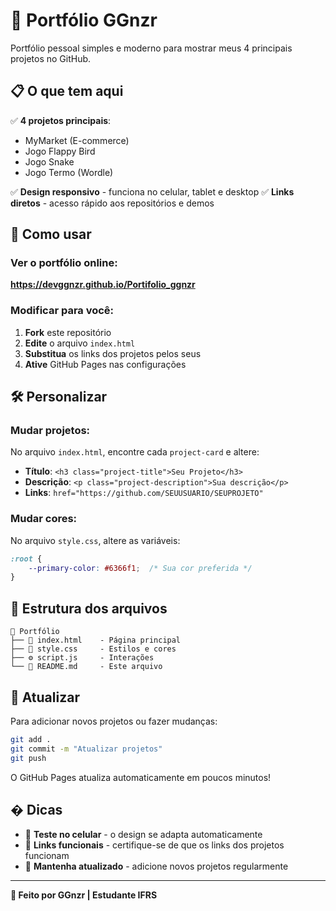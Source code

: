 # 🎯 Portfólio GGnzr

Portfólio pessoal simples e moderno para mostrar meus 4 principais projetos no GitHub.

## 📋 O que tem aqui

✅ **4 projetos principais**:
- MyMarket (E-commerce)
- Jogo Flappy Bird
- Jogo Snake  
- Jogo Termo (Wordle)

✅ **Design responsivo** - funciona no celular, tablet e desktop
✅ **Links diretos** - acesso rápido aos repositórios e demos

## 🚀 Como usar

### Ver o portfólio online:
**https://devggnzr.github.io/Portifolio_ggnzr**

### Modificar para você:
1. **Fork** este repositório
2. **Edite** o arquivo `index.html`
3. **Substitua** os links dos projetos pelos seus
4. **Ative** GitHub Pages nas configurações

## 🛠️ Personalizar

### Mudar projetos:
No arquivo `index.html`, encontre cada `project-card` e altere:
- **Título**: `<h3 class="project-title">Seu Projeto</h3>`
- **Descrição**: `<p class="project-description">Sua descrição</p>`
- **Links**: `href="https://github.com/SEUUSUARIO/SEUPROJETO"`

### Mudar cores:
No arquivo `style.css`, altere as variáveis:
```css
:root {
    --primary-color: #6366f1;  /* Sua cor preferida */
}
```

## 📱 Estrutura dos arquivos

```
📁 Portfólio
├── 📄 index.html    - Página principal
├── 🎨 style.css     - Estilos e cores
├── ⚙️ script.js     - Interações
└── 📖 README.md     - Este arquivo
```

## 🔄 Atualizar

Para adicionar novos projetos ou fazer mudanças:

```bash
git add .
git commit -m "Atualizar projetos"
git push
```

O GitHub Pages atualiza automaticamente em poucos minutos!

## � Dicas

- 📱 **Teste no celular** - o design se adapta automaticamente
- 🔗 **Links funcionais** - certifique-se de que os links dos projetos funcionam
- 🎯 **Mantenha atualizado** - adicione novos projetos regularmente

---

**🚀 Feito por GGnzr | Estudante IFRS**